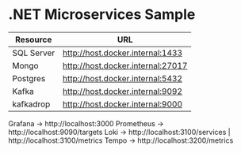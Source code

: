 # .NET Microservices Sample

| Resource      | URL                               |
| ------------- | --------------------------------- |
| SQL Server    | http://host.docker.internal:1433  |
| Mongo         | http://host.docker.internal:27017 |
| Postgres      | http://host.docker.internal:5432  |
| Kafka         | http://host.docker.internal:9092  |
| kafkadrop     | http://host.docker.internal:9000  |


Grafana -> http://localhost:3000
Prometheus -> http://localhost:9090/targets
Loki -> http://localhost:3100/services | http://localhost:3100/metrics
Tempo -> http://localhost:3200/metrics
